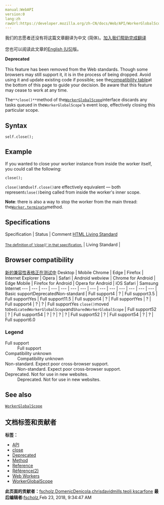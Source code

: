 ```yaml
---
manual:WebAPI
version:0
lang:zh
rawUrl:https://developer.mozilla.org/zh-CN/docs/Web/API/WorkerGlobalScope/close
---
```




<bdi>我们的志愿者还没有将这篇文章翻译为<bdi>中文 (简体)</bdi>。[加入我们帮助完成翻译](%24345 "")<br></br>您也可以阅读此文章的[English (US)](%24346 "")版。</bdi>






**Deprecated**<br></br>This feature has been removed from the Web standards. Though some browsers may still support it, it is in the process of being dropped. Avoid using it and update existing code if possible; see the[compatibility table](%24347 "")at the bottom of this page to guide your decision. Be aware that this feature may cease to work at any time.




The`**close()**`method of the[`WorkerGlobalScope`](%4856 "The WorkerGlobalScope interface of the Web Workers API is an interface representing the scope of any worker. Workers have no browsing context; this scope contains the information usually conveyed by Window objects — in this case event handlers, the console or the associated WorkerNavigator object. Each WorkerGlobalScope has its own event loop.")interface discards any tasks queued in the`WorkerGlobalScope`&#39;s event loop, effectively closing this particular scope.


## Syntax<a name="Syntax"></a>

```
self.close();
```

## Example<a name="Example"></a>


If you wanted to close your worker instance from inside the worker itself, you could call the following:


```
close();
```


`close()`and`self.close()`are effectively equivalent — both represent`close()`being called from inside the worker&#39;s inner scope.



**Note**: there is also a way to stop the worker from the main thread: the[`Worker.terminate`](%24348 "The terminate() method of the Worker interface immediately terminates the Worker. This does not offer the worker an opportunity to finish its operations; it is simply stopped at once.")method.



## Specifications<a name="Specifications"></a>
Specification | Status | Comment 
[HTML Living Standard<br></br><small>The definition of &#39;close()&#39; in that specification.</small>](%24349 "") | Living Standard |  


## Browser compatibility<a name="Browser_compatibility"></a>
[新的兼容性表格正在测试中<i></i>](%3360 "")
<abbr>Desktop<i></i></abbr> | <abbr>Mobile<i></i></abbr> 
<abbr>Chrome<i></i></abbr> | <abbr>Edge<i></i></abbr> | <abbr>Firefox<i></i></abbr> | <abbr>Internet Explorer<i></i></abbr> | <abbr>Opera<i></i></abbr> | <abbr>Safari<i></i></abbr> | <abbr>Android webview<i></i></abbr> | <abbr>Chrome for Android<i></i></abbr> | <abbr>Edge Mobile<i></i></abbr> | <abbr>Firefox for Android<i></i></abbr> | <abbr>Opera for Android<i></i></abbr> | <abbr>iOS Safari<i></i></abbr> | <abbr>Samsung Internet<i></i></abbr> 
 ---  |  ---  |  ---  |  ---  |  ---  |  ---  |  ---  |  ---  |  ---  |  ---  |  ---  |  ---  |  ---  |  ---  | 
Basic support<abbr>Deprecated<i></i></abbr><abbr>Non-standard<i></i></abbr> | <abbr>Full support</abbr>4 | <abbr>?</abbr> | <abbr>Full support</abbr>3.5 | <abbr>Full support</abbr>Yes | <abbr>Full support</abbr>11.5 | <abbr>Full support</abbr>4 | <abbr>?</abbr> | <abbr>Full support</abbr>Yes | <abbr>?</abbr> | <abbr>Full support</abbr>4 | <abbr>?</abbr> | <abbr>?</abbr> | <abbr>Full support</abbr>Yes 
`close()`moved to`DedicatedWorkerGlobalScope`and`SharedWorkerGlobalScope` | <abbr>Full support</abbr>52 | <abbr>?</abbr> | <abbr>Full support</abbr>54 | <abbr>?</abbr> | <abbr>?</abbr> | <abbr>?</abbr> | <abbr>?</abbr> | <abbr>Full support</abbr>52 | <abbr>?</abbr> | <abbr>Full support</abbr>54 | <abbr>?</abbr> | <abbr>?</abbr> | <abbr>Full support</abbr>6.0 


### Legend<a name="Legend"></a>
<dl><dt id=''><abbr>Full support</abbr></dt><dd>Full support</dd><dt id=''><abbr>Compatibility unknown</abbr></dt><dd>Compatibility unknown</dd><dt id=''><abbr>Non-standard. Expect poor cross-browser support.<i></i></abbr></dt><dd>Non-standard. Expect poor cross-browser support.</dd><dt id=''><abbr>Deprecated. Not for use in new websites.<i></i></abbr></dt><dd>Deprecated. Not for use in new websites.</dd></dl>

## See also<a name="See_also"></a>


[`WorkerGlobalScope`](%4856 "The WorkerGlobalScope interface of the Web Workers API is an interface representing the scope of any worker. Workers have no browsing context; this scope contains the information usually conveyed by Window objects — in this case event handlers, the console or the associated WorkerNavigator object. Each WorkerGlobalScope has its own event loop.")




## 文档标签和贡献者
**标签：**
* [API](%50 "")
* [close](%24350 "")
* [Deprecated](%3956 "")
* [Method](%14476 "")
* [Reference](%3381 "")
* [Référence(2)](%3892 "")
* [Web Workers](%3395 "")
* [WorkerGlobalScope](%21439 "")

**此页面的贡献者：**[fscholz](%60 ""),[DomenicDenicola](%6690 ""),[chrisdavidmills](%3495 ""),[teoli](%160 ""),[kscarfone](%3900 "")
**最后编辑者:**[fscholz](%60 ""),<time>Feb 23, 2018, 9:34:47 AM</time>


